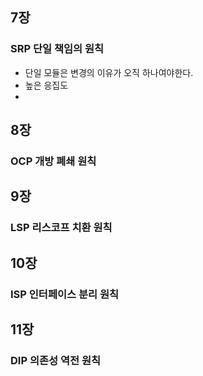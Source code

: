 ## 7장
### SRP 단일 책임의 원칙
- 단일 모듈은 변경의 이유가 오직 하나여야한다.
- 높은 응집도
- 

## 8장
### OCP 개방 폐쇄 원칙

## 9장
### LSP 리스코프 치환 원칙

## 10장
### ISP 인터페이스 분리 원칙


## 11장
### DIP 의존성 역전 원칙
